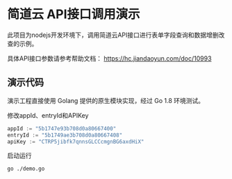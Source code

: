 # 简道云 API接口调用演示

此项目为nodejs开发环境下，调用简道云API接口进行表单字段查询和数据增删改查的示例。

具体API接口参数请参考帮助文档： https://hc.jiandaoyun.com/doc/10993

## 演示代码

演示工程直接使用 Golang 提供的原生模块实现，经过 Go 1.8 环境测试。

修改appId、entryId和APIKey

```go
appId := "5b1747e93b708d0a80667400"
entryId := "5b1749ae3b708d0a80667408"
apiKey := "CTRP5jibfk7qnnsGLCCcmgnBG6axdHiX"
```

启动运行

```bash
go ./demo.go
```
